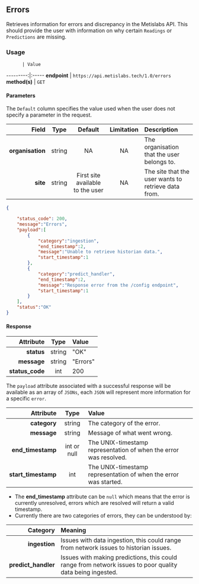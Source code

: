 ## Errors
Retrieves information for errors and discrepancy in the Metislabs API. This should provide the user with information on why certain `Readings` or `Predictions` are missing.

### Usage

          | Value
---------:|:-----
__endpoint__ | `https://api.metislabs.tech/1.0/errors`
__method(s)__ | `GET`

#### Parameters

The `Default` column specifies the value used when the user does not specify a parameter in the request.

Field | Type | Default | Limitation | Description
-----:|:----:|:---------:|:----------:|:-----------
__organisation__ | string | NA | NA | The organisation that the user belongs to.
__site__ | string | First site available to the user | NA | The site that the user wants to retrieve data from.


```json
{

    "status_code": 200,
    "message":"Errors",
    "payload":[
        {
            "category":"ingestion",
            "end_timestamp":2,
            "message":"Unable to retrieve historian data.",
            "start_timestamp":1
        },
        {
            "category":"predict_handler",
            "end_timestamp":2,
            "message":"Response error from the /config endpoint",
            "start_timestamp":1
        }
    ],
    "status":"OK"
}
```

#### Response

 Attribute | Type | Value
---------:|:----:|:-----
__status__ | string | "OK"
__message__ | string | "Errors"
__status_code__ | int | 200

The `payload` attribute associated with a successful response will be available as an array of `JSONs`, each `JSON` will
represent more information for a specific `error`.

 Attribute | Type | Value
---------:|:----:|:-----
__category__ | string | The category of the error.
__message__ | string | Message of what went wrong.
__end_timestamp__ | int or null | The UNIX-timestamp representation of when the error was resolved.
__start_timestamp__ | int | The UNIX-timestamp representation of when the error was started.

* The __end_timestamp__ attribute can be `null` which means that the error is currently unresolved, errors which are resolved will return a valid timestamp.
* Currently there are two categories of errors, they can be understood by:

 Category | Meaning 
---------:|:--------
__ingestion__ | Issues with data ingestion, this could range from network issues to historian issues.
__predict_handler__ | Issues with making predictions, this could range from network issues to poor quality data being ingested.
